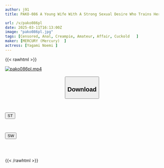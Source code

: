 ```yaml
---
author: j91
title: PAKO-086 A Young Wife With A Strong Sexual Desire Who Trains Her Muscles Is Getting Fucked Raw In The DM And Anal Creampie On Cheat Day With Another Man's Dick! (temporary) Tae-san, 32 Years Old

url: /v/pako086pl
date: 2025-03-11T16:13:00Z
image: "pako086pl.jpg"
tags: [Censored, Anal, Creampie, Amateur, Affair, Cuckold	]
maker: [MERCURY (Mercury)  ]
actress: [Yagami Noemi ]
---
```



{{< rawhtml >}}

<div class="video" data-videoid="7kbBp4bZl9cAjkk">
    <a href="javascript:;">
        <img src="/v/pako086pl/pako086pl.jpg" width="WIDTH" height="HEIGHT" alt="pako086pl.mp4" loading="lazy">
    </a>
</div>

<script type="text/javascript" src="https://j91.asia/asset/on-demand-st.js"></script>

<br>
  <link rel="stylesheet" href="https://j91.asia/asset/bs5.css">
  
  <center>
  <button class="btn btn-primary" type="button" data-bs-toggle="collapse" data-bs-target=".multi-collapse" aria-expanded="false" aria-controls="multiCollapseExample1 multiCollapseExample2"><h2>Download</h2></button></center>
</p>
<div class="row">
  <div class="col">
    <div class="collapse multi-collapse" id="multiCollapseExample1">
      <div class="card card-body">
	      	      <br>
<div class="buttons">  
<p><a href="/v/pako086pl/st.html" target="_blank"><button class="btn-hover color-3"><i class="fa fa-download"></i> ST</button></a></p></div>
    </div>
  </div>
</div>
  <div class="col">
    <div class="collapse multi-collapse" id="multiCollapseExample2">
      <div class="card card-body">
	      <br>
<div class="buttons">
<p><a href="/v/pako086pl/sw.html" target="_blank"><button class="btn-hover color-2"><i class="fa fa-download"></i> SW</button></a></p></div>
<br><br>
      </div>
    </div>
  </div>
</div>

{{< /rawhtml >}}